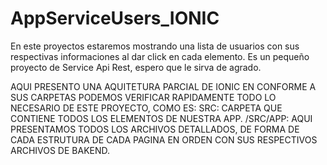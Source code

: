 # AppServiceUsers_IONIC
En este proyectos estaremos mostrando una lista de usuarios con sus respectivas informaciones al dar click en cada elemento. Es un pequeño proyecto de Service Api Rest, espero que le sirva de agrado.

AQUI PRESENTO UNA AQUITETURA PARCIAL DE IONIC EN CONFORME A SUS CARPETAS PODEMOS VERIFICAR RAPIDAMENTE TODO LO NECESARIO DE ESTE PROYECTO, COMO ES:
SRC: CARPETA QUE CONTIENE TODOS LOS ELEMENTOS DE NUESTRA APP.
/SRC/APP: AQUI PRESENTAMOS TODOS LOS ARCHIVOS DETALLADOS, DE FORMA DE CADA ESTRUTURA DE CADA PAGINA EN ORDEN CON SUS RESPECTIVOS ARCHIVOS DE BAKEND.
